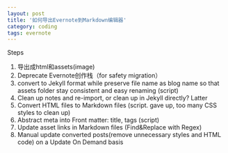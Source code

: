 ```yaml
---
layout: post
title: '如何导出Evernote到Markdown编辑器'
category: coding
tags: evernote
---
```



Steps
1. 导出成html和assets(image) 
2. Deprecate Evernote创作栈（for safety migration） 
3. convert to Jekyll format while preserve file name as blog name so that assets folder stay consistent and easy renaming (script) 
4. Clean up notes and re-import, or clean up in Jekyll directly? Latter 
5. Convert HTML files to Markdown files (script. gave up, too many CSS styles to clean up) 
6. Abstract meta into Front matter: title, tags (script) 
7. Update asset links in Markdown files (Find&Replace with Regex) 
8. Manual update converted posts(remove unnecessary styles and HTML code) on a Update On Demand basis 

